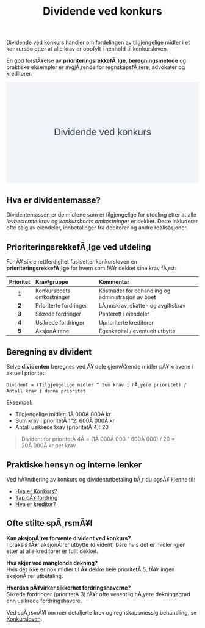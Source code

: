 ﻿---
title: "Dividende ved konkurs"
meta_title: "Dividende ved konkurs"
meta_description: 'Dividende ved konkurs handler om fordelingen av tilgjengelige midler i et konkursbo etter at alle krav er oppfylt i henhold til konkursloven.'
slug: dividende-ved-konkurs
type: blog
layout: pages/single
---

Dividende ved konkurs handler om fordelingen av tilgjengelige midler i et konkursbo etter at alle krav er oppfylt i henhold til konkursloven.

En god forstÃ¥else av **prioriteringsrekkefÃ¸lge**, **beregningsmetode** og praktiske eksempler er avgjÃ¸rende for regnskapsfÃ¸rere, advokater og kreditorer.

![Dividende ved konkurs](dividende-ved-konkurs-image.svg)

## Hva er dividentemasse?

Dividentemassen er de midlene som er tilgjengelige for utdeling etter at alle *lovbestemte krav* og *konkursboets omkostninger* er dekket. Dette inkluderer ofte salg av eiendeler, innbetalinger fra debitorer og andre realisasjoner.

## PrioriteringsrekkefÃ¸lge ved utdeling

For Ã¥ sikre rettferdighet fastsetter konkursloven en **prioriteringsrekkefÃ¸lge** for hvem som fÃ¥r dekket sine krav fÃ¸rst:

| Prioritet | Krav/gruppe                | Kommentar                                         |
|:---------:|:---------------------------|:---------------------------------------------------|
| **1**     | Konkursboets omkostninger  | Kostnader for behandling og administrasjon av boet |
| **2**     | Prioriterte fordringer     | LÃ¸nnskrav, skatte- og avgiftskrav                 |
| **3**     | Sikrede fordringer         | Panterett i eiendeler                             |
| **4**     | Usikrede fordringer        | Uprioriterte kreditorer                           |
| **5**     | AksjonÃ¦rene                | Egenkapital / eventuelt utbytte                   |

## Beregning av divident

Selve **dividenten** beregnes ved Ã¥ dele gjenvÃ¦rende midler pÃ¥ kravene i aktuell prioritet:

```text
Divident = (Tilgjengelige midler “ Sum krav i hÃ¸yere prioritet) / Antall krav i denne prioritet
```

Eksempel:
* Tilgjengelige midler: 1Â 000Â 000Â kr
* Sum krav i prioritetÂ 1“2: 600Â 000Â kr
* Antall usikrede krav (prioritetÂ 4): 20

> Divident for prioritetÂ 4Â = (1Â 000Â 000 “ 600Â 000) / 20 = 20Â 000Â kr per krav

## Praktiske hensyn og interne lenker

Ved hÃ¥ndtering av konkurs og dividentutbetaling bÃ¸r du ogsÃ¥ kjenne til:

* [Hva er Konkurs?](/blogs/regnskap/konkurs "Hva er Konkurs? Juridiske og regnskapsmessige konsekvenser")
* [Tap pÃ¥ fordring](/blogs/regnskap/tap-pa-fordring "Tap pÃ¥ fordring i regnskap og konkurs")
* [Hva er kreditor?](/blogs/regnskap/hva-er-kreditor "Hva er Kreditor? Roller og rettigheter")

## Ofte stilte spÃ¸rsmÃ¥l

**Kan aksjonÃ¦rer forvente divident ved konkurs?**  
I praksis fÃ¥r aksjonÃ¦rer utbytte (divident) bare hvis det er midler igjen etter at alle kreditorer er fullt dekket.

**Hva skjer ved manglende dekning?**  
Hvis det ikke er nok midler til Ã¥ dekke hele prioritetÂ 5, fÃ¥r ingen aksjonÃ¦rer utbetaling.

**Hvordan pÃ¥virker sikkerhet fordringshaverne?**  
Sikrede fordringer (prioritetÂ 3) fÃ¥r ofte vesentlig hÃ¸yere dekningsgrad enn usikrede fordringshavere.

Ved spÃ¸rsmÃ¥l om mer detaljerte krav og regnskapsmessig behandling, se [Konkursloven](/blogs/regnskap/hva-er-konkursloven "Hva er Konkursloven? Oversikt og viktige bestemmelser").







